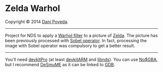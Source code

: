 Zelda Warhol
============

Copyright © 2014 [Dani Poveda](http://daniphii.blog.fc2.com/).
____________

Project for NDS to apply a [Warhol filter](http://en.wikipedia.org/wiki/Marilyn_Diptych) to a picture of [Zelda](http://en.wikipedia.org/wiki/Princess_Zelda).
The picture has been previously processed with [Sobel operator](http://en.wikipedia.org/wiki/Sobel_operator).
In fact, processing the image with Sobel operator was compulsory to get a better result.
____________

You'll need [devkitPro](http://sourceforge.net/projects/devkitpro/) (at least [devkitARM](http://sourceforge.net/projects/devkitpro/files/devkitARM/) and [libnds](http://sourceforge.net/projects/devkitpro/files/libnds/)). You can use [No$GBA](http://www.nogba.com/), but I recommend [DeSmuME](http://www.desmume.com/) as it can be linked to [GDB](http://en.wikipedia.org/wiki/GNU_Debugger).
